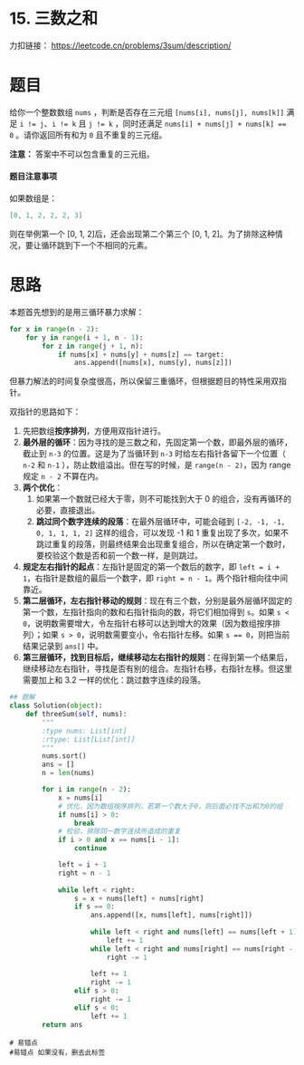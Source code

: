 # 15. 三数之和

力扣链接： https://leetcode.cn/problems/3sum/description/

# 题目
给你一个整数数组 `nums` ，判断是否存在三元组 `[nums[i], nums[j], nums[k]]` 满足 `i != j`、`i != k` 且 `j != k` ，同时还满足 `nums[i] + nums[j] + nums[k] == 0` 。请你返回所有和为 `0` 且不重复的三元组。

**注意：** 答案中不可以包含重复的三元组。
#### 题目注意事项

如果数组是：
```csharp
[0, 1, 2, 2, 2, 3]
```
则在举例第一个 \[0, 1, 2]后，还会出现第二个第三个 \[0, 1, 2]。为了排除这种情况，要让循环跳到下一个不相同的元素。
# 思路
本题首先想到的是用三循环暴力求解：
```Python
for x in range(n - 2):
	for y in range(i + 1, n - 1):
		for z in range(j + 1, n):
			if nums[x] + nums[y] + nums[z] == target:
				ans.append([nums[x], nums[y], nums[z]])
```
但暴力解法的时间复杂度很高，所以保留三重循环，但根据题目的特性采用双指针。

双指针的思路如下：
1. 先把数组**按序排列**，方便用双指针进行。
2. **最外层的循环**：因为寻找的是三数之和，先固定第一个数，即最外层的循环，截止到 `n-3` 的位置。这是为了当循环到 `n-3` 时给左右指针各留下一个位置（ `n-2` 和 `n-1` ），防止数组溢出。但在写的时候，是 `range(n - 2)`，因为 range 规定 `n - 2` 不算在内。
3. **两个优化**：
	1. 如果第一个数就已经大于零，则不可能找到大于 0 的组合，没有再循环的必要，直接退出。
	2. **跳过同个数字连续的段落**：在最外层循环中，可能会碰到 `[-2, -1, -1, 0, 1, 1, 1, 2]` 这样的组合，可以发现 -1 和 1 重复出现了多次，如果不跳过重复的段落，则最终结果会出现重复组合，所以在确定第一个数时，要校验这个数是否和前一个数一样，是则跳过。
4. **规定左右指针的起点**：左指针是固定的第一个数后的数字，即 `left = i + 1`，右指针是数组的最后一个数字，即 `right = n - 1`。两个指针相向往中间靠近。
5. **第二层循环，左右指针移动的规则**：现在有三个数，分别是最外层循环固定的第一个数，左指针指向的数和右指针指向的数，将它们相加得到 `s`。如果 `s < 0`，说明数需要增大，令左指针右移可以达到增大的效果（因为数组按序排列）；如果 `s > 0`，说明数需要变小，令右指针左移。如果 `s == 0`，则把当前结果记录到 `ans[]` 中。
6. **第三层循环，找到目标后，继续移动左右指针的规则**：在得到第一个结果后，继续移动左右指针，寻找是否有别的组合。左指针右移，右指针左移。但这里需要加上和 3.2 一样的优化：跳过数字连续的段落。

```Python
## 题解
class Solution(object):
    def threeSum(self, nums):
        """
        :type nums: List[int]
        :rtype: List[List[int]]
        """
        nums.sort()
        ans = []
        n = len(nums)

        for i in range(n - 2):
            x = nums[i]
            # 优化，因为数组按序排列，若第一个数大于0，则后面必找不出和为0的组
            if nums[i] > 0:
                break
            # 检验，排除同一数字连续所造成的重复
            if i > 0 and x == nums[i - 1]:
                continue

            left = i + 1
            right = n - 1
            
            while left < right:
                s = x + nums[left] + nums[right]
                if s == 0:
                    ans.append([x, nums[left], nums[right]])
                    
                    while left < right and nums[left] == nums[left + 1]:
                        left += 1
                    while left < right and nums[right] == nums[right - 1]:
                        right -= 1
                    
                    left += 1
                    right -= 1
                elif s > 0:
                    right -= 1
                elif s < 0:
                    left += 1
        return ans

```

```
# 易错点
#易错点 如果没有，删去此标签
```